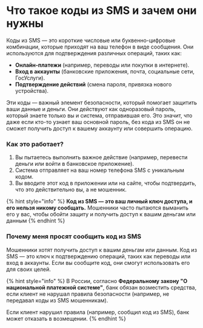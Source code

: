 # Что такое коды из SMS и зачем они нужны

Коды из SMS — это короткие числовые или буквенно-цифровые комбинации, которые приходят на ваш телефон в виде сообщения. Они используются для подтверждения различных операций, таких как:

* **Онлайн-платежи** (например, переводы или покупки в интернете).
* **Вход в аккаунты** (банковские приложения, почта, социальные сети, ГосУслуги).
* **Подтверждение действий** (смена пароля, привязка нового устройства).

Эти коды — важный элемент безопасности, который помогает защитить ваши данные и деньги. Они действуют как одноразовый пароль, который знаете только вы и система, отправившая его. Это значит, что даже если кто-то узнает ваш основной пароль, без кода из SMS он не сможет получить доступ к вашему аккаунту или совершить операцию.

### **Как это работает?**

1. Вы пытаетесь выполнить важное действие (например, перевести деньги или войти в банковское приложение).
2. Система отправляет на ваш номер телефона SMS с уникальным кодом.
3. Вы вводите этот код в приложении или на сайте, чтобы подтвердить, что это действительно вы, а не мошенник.

{% hint style="info" %}
**Код из SMS — это ваш личный ключ доступа, и его нельзя никому сообщать.** Мошенники часто пытаются выманить его у вас, чтобы обойти защиту и получить доступ к вашим деньгам или данным
{% endhint %}

### **Почему меня просят сообщить код из SMS**

Мошенники хотят получить доступ к вашим деньгам или данным. Код из SMS — это ключ к подтверждению операций, таких как переводы или вход в аккаунты. Если вы сообщите код, они смогут использовать его для своих целей.

{% hint style="info" %}
В России, согласно **Федеральному закону "О национальной платежной системе"**, банк обязан возместить средства, если клиент не нарушал правила безопасности (например, не передавал коды из SMS мошенникам).

Если клиент нарушил правила (например, сообщил код из SMS), банк может отказать в возмещении.&#x20;
{% endhint %}
